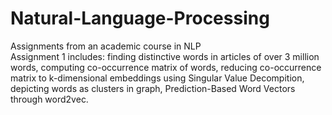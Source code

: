 # Natural-Language-Processing
Assignments from an academic course in NLP\
Assignment 1 includes: finding distinctive words in articles of over 3 million words, computing co-occurrence matrix of words, reducing co-occurrence matrix to k-dimensional embeddings using Singular Value Decompition, depicting words as clusters in graph, Prediction-Based Word Vectors through word2vec.
